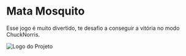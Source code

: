 # Mata Mosquito
Esse jogo é muito divertido, te desafio a conseguir a vitória no modo ChuckNorris.

![Logo do Projeto](img/game.png)